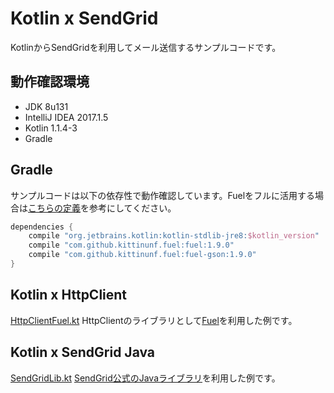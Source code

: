 # Kotlin x SendGrid

KotlinからSendGridを利用してメール送信するサンプルコードです。

## 動作確認環境

- JDK 8u131
- IntelliJ IDEA 2017.1.5
- Kotlin 1.1.4-3
- Gradle

## Gradle

サンプルコードは以下の依存性で動作確認しています。Fuelをフルに活用する場合は[こちらの定義](https://github.com/kittinunf/Fuel#gradle)を参考にしてください。

``` Groovy
dependencies {
    compile "org.jetbrains.kotlin:kotlin-stdlib-jre8:$kotlin_version"
    compile "com.github.kittinunf.fuel:fuel:1.9.0"
    compile "com.github.kittinunf.fuel:fuel-gson:1.9.0"
}
```

## Kotlin x HttpClient

[HttpClientFuel.kt](https://github.com/kikutaro/SendGridKotlin/blob/master/src/main/kotlin/jp/co/kke/sendgrid/kotlin/HttpClientFuel.kt)
HttpClientのライブラリとして[Fuel](https://github.com/kittinunf/Fuel)を利用した例です。

## Kotlin x SendGrid Java

[SendGridLib.kt](https://github.com/kikutaro/SendGridKotlin/blob/master/src/main/kotlin/jp/co/kke/sendgrid/kotlin/SendGrindLib.kt)
[SendGrid公式のJavaライブラリ](https://github.com/sendgrid/sendgrid-java)を利用した例です。